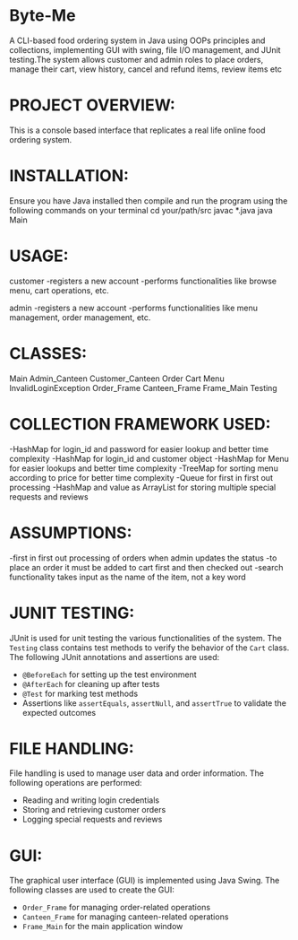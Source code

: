 # Byte-Me
A CLI-based food ordering system in Java using OOPs principles and collections, implementing GUI with swing, file I/O management, and JUnit testing.The system allows customer and admin roles to place orders, manage their cart, view history, cancel and refund items, review items etc

# PROJECT OVERVIEW:
This is a console based interface that replicates a real life online food ordering system.

# INSTALLATION:
Ensure you have Java installed then compile and run the program using the following commands on your terminal
cd your/path/src
javac *.java
java Main

# USAGE:
customer
-registers a new account
-performs functionalities like browse menu, cart operations, etc.

admin
-registers a new account
-performs functionalities like menu management, order management, etc.

# CLASSES:
Main
Admin_Canteen
Customer_Canteen
Order
Cart
Menu
InvalidLoginException
Order_Frame
Canteen_Frame
Frame_Main
Testing

# COLLECTION FRAMEWORK USED:
-HashMap for login_id and password for easier lookup and better time complexity
-HashMap for login_id and customer object
-HashMap for Menu for easier lookups and better time complexity
-TreeMap for sorting menu according to price for better time complexity
-Queue for first in first out processing
-HashMap and value as ArrayList for storing multiple special requests and reviews

# ASSUMPTIONS:
-first in first out processing of orders when admin updates the status
-to place an order it must be added to cart first and then checked out
-search functionality takes input as the name of the item, not a key word

# JUNIT TESTING:
JUnit is used for unit testing the various functionalities of the system. The `Testing` class contains test methods to verify the behavior of the `Cart` class. The following JUnit annotations and assertions are used:
- `@BeforeEach` for setting up the test environment
- `@AfterEach` for cleaning up after tests
- `@Test` for marking test methods
- Assertions like `assertEquals`, `assertNull`, and `assertTrue` to validate the expected outcomes

# FILE HANDLING:
File handling is used to manage user data and order information. The following operations are performed:
- Reading and writing login credentials
- Storing and retrieving customer orders
- Logging special requests and reviews

# GUI:
The graphical user interface (GUI) is implemented using Java Swing. The following classes are used to create the GUI:
- `Order_Frame` for managing order-related operations
- `Canteen_Frame` for managing canteen-related operations
- `Frame_Main` for the main application window

